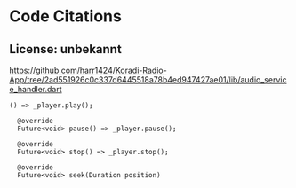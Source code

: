 # Code Citations

## License: unbekannt
https://github.com/harr1424/Koradi-Radio-App/tree/2ad551926c0c337d6445518a78b4ed947427ae01/lib/audio_service_handler.dart

```
() => _player.play();

  @override
  Future<void> pause() => _player.pause();

  @override
  Future<void> stop() => _player.stop();

  @override
  Future<void> seek(Duration position)
```

